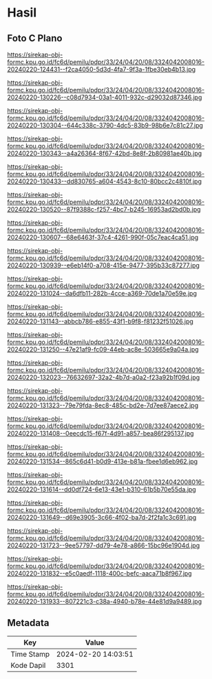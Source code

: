 # Hasil

## Foto C Plano

https://sirekap-obj-formc.kpu.go.id/fc6d/pemilu/pdpr/33/24/04/20/08/3324042008016-20240220-124431--f2ca4050-5d3d-4fa7-9f3a-1fbe30eb4b13.jpg

https://sirekap-obj-formc.kpu.go.id/fc6d/pemilu/pdpr/33/24/04/20/08/3324042008016-20240220-130226--c08d7934-03a1-4011-932c-d29032d87346.jpg

https://sirekap-obj-formc.kpu.go.id/fc6d/pemilu/pdpr/33/24/04/20/08/3324042008016-20240220-130304--644c338c-3790-4dc5-83b9-98b6e7c81c27.jpg

https://sirekap-obj-formc.kpu.go.id/fc6d/pemilu/pdpr/33/24/04/20/08/3324042008016-20240220-130343--a4a26364-8f67-42bd-8e8f-2b80981ae40b.jpg

https://sirekap-obj-formc.kpu.go.id/fc6d/pemilu/pdpr/33/24/04/20/08/3324042008016-20240220-130433--dd830765-a604-4543-8c10-80bcc2c4810f.jpg

https://sirekap-obj-formc.kpu.go.id/fc6d/pemilu/pdpr/33/24/04/20/08/3324042008016-20240220-130520--87f9388c-f257-4bc7-b245-16953ad2bd0b.jpg

https://sirekap-obj-formc.kpu.go.id/fc6d/pemilu/pdpr/33/24/04/20/08/3324042008016-20240220-130607--68e6463f-37c4-4261-990f-05c7eac4ca51.jpg

https://sirekap-obj-formc.kpu.go.id/fc6d/pemilu/pdpr/33/24/04/20/08/3324042008016-20240220-130939--e6eb14f0-a708-415e-9477-395b33c87277.jpg

https://sirekap-obj-formc.kpu.go.id/fc6d/pemilu/pdpr/33/24/04/20/08/3324042008016-20240220-131024--da6dfb11-282b-4cce-a369-70de1a70e59e.jpg

https://sirekap-obj-formc.kpu.go.id/fc6d/pemilu/pdpr/33/24/04/20/08/3324042008016-20240220-131143--abbcb786-e855-43f1-b9f8-f81232f51026.jpg

https://sirekap-obj-formc.kpu.go.id/fc6d/pemilu/pdpr/33/24/04/20/08/3324042008016-20240220-131250--47e21af9-fc09-44eb-ac8e-503665e9a04a.jpg

https://sirekap-obj-formc.kpu.go.id/fc6d/pemilu/pdpr/33/24/04/20/08/3324042008016-20240220-132023--76632697-32a2-4b7d-a0a2-f23a92b1f09d.jpg

https://sirekap-obj-formc.kpu.go.id/fc6d/pemilu/pdpr/33/24/04/20/08/3324042008016-20240220-131323--79e79fda-8ec8-485c-bd2e-7d7ee87aece2.jpg

https://sirekap-obj-formc.kpu.go.id/fc6d/pemilu/pdpr/33/24/04/20/08/3324042008016-20240220-131408--0eecdc15-f67f-4d91-a857-bea86f295137.jpg

https://sirekap-obj-formc.kpu.go.id/fc6d/pemilu/pdpr/33/24/04/20/08/3324042008016-20240220-131534--865c6d41-b0d9-413e-b81a-fbee1d6eb962.jpg

https://sirekap-obj-formc.kpu.go.id/fc6d/pemilu/pdpr/33/24/04/20/08/3324042008016-20240220-131614--dd0df724-6e13-43e1-b310-61b5b70e55da.jpg

https://sirekap-obj-formc.kpu.go.id/fc6d/pemilu/pdpr/33/24/04/20/08/3324042008016-20240220-131649--d69e3905-3c66-4f02-ba7d-2f2fa1c3c691.jpg

https://sirekap-obj-formc.kpu.go.id/fc6d/pemilu/pdpr/33/24/04/20/08/3324042008016-20240220-131723--9ee57797-dd79-4e78-a866-15bc96e1904d.jpg

https://sirekap-obj-formc.kpu.go.id/fc6d/pemilu/pdpr/33/24/04/20/08/3324042008016-20240220-131832--e5c0aedf-1118-400c-befc-aaca71b8f967.jpg

https://sirekap-obj-formc.kpu.go.id/fc6d/pemilu/pdpr/33/24/04/20/08/3324042008016-20240220-131933--807221c3-c38a-4940-b78e-44e81d9a9489.jpg


## Metadata

| Key        | Value               |
| ---------- | ------------------- |
| Time Stamp | 2024-02-20 14:03:51 |
| Kode Dapil | 3301                |



